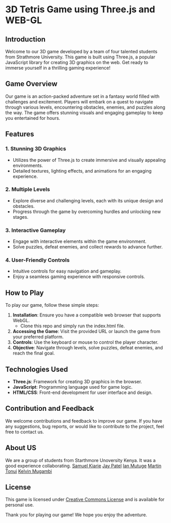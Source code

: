 # 3D Tetris Game using Three.js and WEB-GL

## Introduction

Welcome to our 3D game developed by a team of four talented students from Strathmore University. This game is built using Three.js, a popular JavaScript library for creating 3D graphics on the web. Get ready to immerse yourself in a thrilling gaming experience!

## Game Overview

Our game is an action-packed adventure set in a fantasy world filled with challenges and excitement. Players will embark on a quest to navigate through various levels, encountering obstacles, enemies, and puzzles along the way. The game offers stunning visuals and engaging gameplay to keep you entertained for hours.

## Features

### 1. Stunning 3D Graphics
   - Utilizes the power of Three.js to create immersive and visually appealing environments.
   - Detailed textures, lighting effects, and animations for an engaging experience.

### 2. Multiple Levels
   - Explore diverse and challenging levels, each with its unique design and obstacles.
   - Progress through the game by overcoming hurdles and unlocking new stages.

### 3. Interactive Gameplay
   - Engage with interactive elements within the game environment.
   - Solve puzzles, defeat enemies, and collect rewards to advance further.

### 4. User-Friendly Controls
   - Intuitive controls for easy navigation and gameplay.
   - Enjoy a seamless gaming experience with responsive controls.

## How to Play

To play our game, follow these simple steps:
1. **Installation**: Ensure you have a compatible web browser that supports WebGL.
   - Clone this repo and simply run the index.html file.
2. **Accessing the Game**: Visit the provided URL or launch the game from your preferred platform.
3. **Controls**: Use the keyboard or mouse to control the player character.
4. **Objective**: Navigate through levels, solve puzzles, defeat enemies, and reach the final goal.

## Technologies Used

- **Three.js**: Framework for creating 3D graphics in the browser.
- **JavaScript**: Programming language used for game logic.
- **HTML/CSS**: Front-end development for user interface and design.

## Contribution and Feedback

We welcome contributions and feedback to improve our game. If you have any suggestions, bug reports, or would like to contribute to the project, feel free to contact us.

## About US

We are a group of students from Starthmore Unoversity Kenya. It was a good experience collaborating. 
[Samuel Kiarie](https://github.com/zeussam) 
[Jay Patel](https://github.com/Jay254p)
[Ian Mutuge](https://github.com/Ian-Mutuge)
[Martin Tonui](https://github.com/tonuimartin)
[Kelvin Mugambi](https://github.com/SpirkJuniour)


## License

This game is licensed under [Creative Commons License](https://creativecommons.org/) and is available for personal use.

Thank you for playing our game! We hope you enjoy the adventure.


